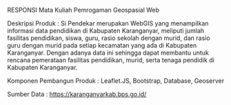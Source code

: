 RESPONSI 
Mata Kuliah Pemrogaman Geospasial Web

Deskripsi Produk :
Si Pendekar merupakan WebGIS yang menampilkan informasi data pendidikan di Kabupaten Karanganyar, meliputi jumlah fasilitas pendidikan, siswa, guru, rasio sekolah dengan murid, dan rasio guru dengan murid pada setiap kecamatan yang ada di Kabupaten Karanganyar. Dengan adanya data ini sehingga dapat membantu untuk rencana pemerataan fasilitas pendidikan, murid, serta tenaga pendidik di Kabupaten Karanganyar.

Komponen Pembangun Produk :
Leaflet.JS, Bootstrap, Database, Geoserver

Sumber Data :
https://karanganyarkab.bps.go.id/ 
